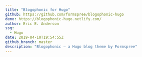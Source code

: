 ```yaml
---
title: "Blogophonic for Hugo"
github: https://github.com/formspree/blogophonic-hugo
demo: https://blogophonic-hugo.netlify.com/
author: Eric E. Anderson
ssg:
  - Hugo
date: 2019-04-10T19:54:55Z
github_branch: master
description: "Blogophonic – a Hugo blog theme by Formspree"
---
```

